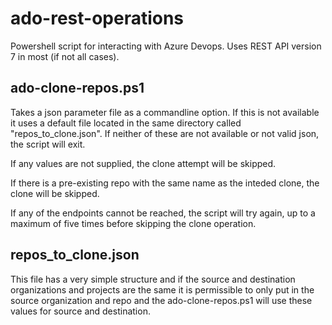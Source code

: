 # ado-rest-operations

Powershell script for interacting with Azure Devops. Uses REST API version 7 in most (if not all cases).

## ado-clone-repos.ps1

Takes a json parameter file as a commandline option. If this is not available it uses a default file located in the same directory called "repos_to_clone.json". If neither of these are not available or not valid json, the script will exit.

If any values are not supplied, the clone attempt will be skipped.

If there is a pre-existing repo with the same name as the inteded clone, the clone will be skipped.

If any of the endpoints cannot be reached, the script will try again, up to a maximum of five times before skipping the clone operation.

## repos_to_clone.json

This file has a very simple structure and if the source and destination organizations and projects are the same it is permissible to only put in the source organization and repo and the ado-clone-repos.ps1 will use these values for source and destination.
